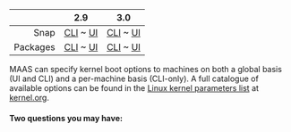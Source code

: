 ||2.9|3.0|
|-----:|:-----:|:-----:|
Snap|[CLI](/t/kernel-boot-options-snap-2-9-cli/2782) ~ [UI](/t/kernel-boot-options-snap-2-9-ui/2783)|[CLI](/t/kernel-boot-options-snap-3-0-cli/3973) ~ [UI](/t/kernel-boot-options-snap-3-0-ui/3974)|
Packages|[CLI](/t/kernel-boot-options-deb-2-9-cli/2788) ~ [UI](/t/kernel-boot-options-deb-2-9-ui/2789)|[CLI](/t/kernel-boot-options-deb-3-0-cli/3975) ~ [UI](/t/kernel-boot-options-deb-3-0-ui/3976)|

MAAS can specify kernel boot options to machines on both a global basis (UI and CLI) and a per-machine basis (CLI-only). A full catalogue of available options can be found in the [Linux kernel parameters list](https://www.kernel.org/doc/html/latest/admin-guide/kernel-parameters.html) at [kernel.org](https://www.kernel.org).

#### Two questions you may have:

<!-- deb-2-9-cli
1. [How can I set global kernel boot options for all machines?](#heading--global-kernel-boot-options)
2. [How can I set kernel boot options for a specific machine?](/t/maas-tags-deb-2-9-cli/2896#heading--per-node-kernel-boot-options)
 deb-2-9-cli -->

<!-- deb-2-9-ui
1. [How can I set global kernel boot options for all machines?](#heading--global-kernel-boot-options)
2. [How can I set kernel boot options for a specific machine?](/t/maas-tags-deb-2-9-ui/2897#heading--per-node-kernel-boot-options)
 deb-2-9-ui -->

<!-- deb-3-0-cli
1. [How can I set global kernel boot options for all machines?](#heading--global-kernel-boot-options)
2. [How can I set kernel boot options for a specific machine?](/t/maas-tags-deb-3-0-cli/4023#heading--per-node-kernel-boot-options)
 deb-3-0-cli -->

<!-- deb-3-0-ui
1. [How can I set global kernel boot options for all machines?](#heading--global-kernel-boot-options)
2. [How can I set kernel boot options for a specific machine?](/t/maas-tags-deb-3-0-cli/4024#heading--per-node-kernel-boot-options)
 deb-3-0-ui -->

<!-- snap-2-9-cli
1. [How can I set global kernel boot options for all machines?](#heading--global-kernel-boot-options)
2. [How can I set kernel boot options for a specific machine?](/t/maas-tags-snap-2-9-cli/2890#heading--per-node-kernel-boot-options)
 snap-2-9-cli -->

<!-- snap-2-9-ui
1. [How can I set global kernel boot options for all machines?](#heading--global-kernel-boot-options)
2. [How can I set kernel boot options for a specific machine?](/t/maas-tags-snap-2-9-ui/2891#heading--per-node-kernel-boot-options)
 snap-2-9-ui -->

<!-- snap-3-0-cli
1. [How can I set global kernel boot options for all machines?](#heading--global-kernel-boot-options)
2. [How can I set kernel boot options for a specific machine?](/t/maas-tags-snap-3-0-cli/4021#heading--per-node-kernel-boot-options)
 snap-3-0-cli -->

<!-- snap-3-0-ui
1. [How can I set global kernel boot options for all machines?](#heading--global-kernel-boot-options)
2. [How can I set kernel boot options for a specific machine?](/t/maas-tags-snap-3-0-ui/4022#heading--per-node-kernel-boot-options)
 snap-3-0-ui -->

<!--   snap-2-9-ui   deb-2-9-ui snap-3-0-ui deb-3-0-ui 

<a href="#heading--global-kernel-boot-options"><h2 id="heading--global-kernel-boot-options">Global kernel boot options</h2></a>

To set kernel boot options globally, as an admin, open the 'Settings' page and on the 'General' tab scroll down to the 'Global Kernel Parameters' section:

<a href="https://assets.ubuntu.com/v1/8b793b6d-nodes-kernel-options__2.2_global.png" target = "_blank"><img src="https://assets.ubuntu.com/v1/8b793b6d-nodes-kernel-options__2.2_global.png"></a>

Type in the desired (space separated) options and click 'Save'. The contents of the field will be used as-is. Do not use extra characters.
  snap-2-9-ui   deb-2-9-ui snap-3-0-ui deb-3-0-ui  -->

<!--   snap-2-9-cli   deb-2-9-cli snap-3-0-cli deb-3-0-cli 


<a href="#heading--cli"><h2 id="heading--cli">Global kernel boot options</h2></a>

You can set kernel boot options and apply them to all machines with the CLI command:

``` bash
maas $PROFILE maas set-config name=kernel_opts value='$KERNEL_OPTIONS'
```
  snap-2-9-cli   deb-2-9-cli snap-3-0-cli deb-3-0-cli  -->
